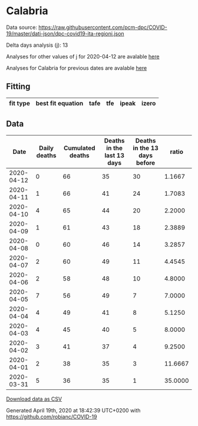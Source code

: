 # Calabria

Data source: https://raw.githubusercontent.com/pcm-dpc/COVID-19/master/dati-json/dpc-covid19-ita-regioni.json

Delta days analysis (j): 13

Analyses for other values of j for 2020-04-12 are avalable [here](../2020-04-12/README.md)

Analyses for Calabria for previous dates are avalable [here](../README.md)

## Fitting 
|fit type|best fit equation|tafe|tfe|ipeak|izero|
|-------|-----|--------|------|---|---|

## Data
|Date|Daily deaths|Cumulated deaths|Deaths in the last 13 days|Deaths in the 13 days before|ratio|
|----|----------|-----------|-------|--------------------|-----|
|2020-04-12|0|66|35|30|1.1667|
|2020-04-11|1|66|41|24|1.7083|
|2020-04-10|4|65|44|20|2.2000|
|2020-04-09|1|61|43|18|2.3889|
|2020-04-08|0|60|46|14|3.2857|
|2020-04-07|2|60|49|11|4.4545|
|2020-04-06|2|58|48|10|4.8000|
|2020-04-05|7|56|49|7|7.0000|
|2020-04-04|4|49|41|8|5.1250|
|2020-04-03|4|45|40|5|8.0000|
|2020-04-02|3|41|37|4|9.2500|
|2020-04-01|2|38|35|3|11.6667|
|2020-03-31|5|36|35|1|35.0000|

[Download data as CSV](COVID-19_calabria_j13_2020-04-12.csv)

Generated April 19th, 2020 at 18:42:39 UTC+0200 with https://github.com/robianc/COVID-19
